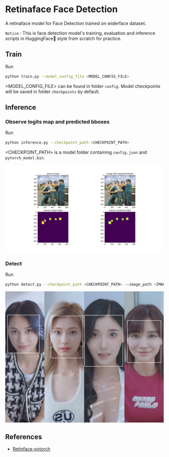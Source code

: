 # Retinaface Face Detection 

A retinaface model for Face Detection trained on widerface dataset.

`Notice` : This is face detection model's training, evaluation and inference scripts in HuggingFace🤗 style from scratch for practice.

## Train
Run
```bash
python train.py --model_config_file <MODEL_CONFIG_FILE>
```
<MODEL_CONFIG_FILE> can be found in folder `config`.
Model checkpoints will be saved in folder `checkpoints` by default.

## Inference
### Observe logits map and predicted bboxes
Run
```bash
python inference.py --checkpoint_path <CHECKPOINT_PATH>
```
<CHECKPOINT_PATH> is a model folder containing `config.json` and `pytorch_model.bin`.

![inference image](pic/inference.svg)

### Detect
Run
```bash
python detect.py --checkpoint_path <CHECKPOINT_PATH> --image_path <IMAGE_PATH> --save_path <SAVE_PATH>
```
![inference image](pic/detect_result.png)

## References
- [Retinface-pytorch](https://github.com/biubug6/Pytorch_Retinaface)